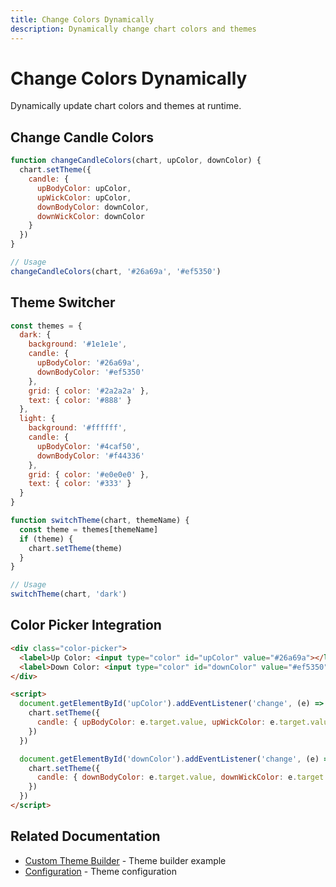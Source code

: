 ```yaml
---
title: Change Colors Dynamically
description: Dynamically change chart colors and themes
---
```


# Change Colors Dynamically

Dynamically update chart colors and themes at runtime.

## Change Candle Colors

```javascript
function changeCandleColors(chart, upColor, downColor) {
  chart.setTheme({
    candle: {
      upBodyColor: upColor,
      upWickColor: upColor,
      downBodyColor: downColor,
      downWickColor: downColor
    }
  })
}

// Usage
changeCandleColors(chart, '#26a69a', '#ef5350')
```

## Theme Switcher

```javascript
const themes = {
  dark: {
    background: '#1e1e1e',
    candle: {
      upBodyColor: '#26a69a',
      downBodyColor: '#ef5350'
    },
    grid: { color: '#2a2a2a' },
    text: { color: '#888' }
  },
  light: {
    background: '#ffffff',
    candle: {
      upBodyColor: '#4caf50',
      downBodyColor: '#f44336'
    },
    grid: { color: '#e0e0e0' },
    text: { color: '#333' }
  }
}

function switchTheme(chart, themeName) {
  const theme = themes[themeName]
  if (theme) {
    chart.setTheme(theme)
  }
}

// Usage
switchTheme(chart, 'dark')
```

## Color Picker Integration

```html
<div class="color-picker">
  <label>Up Color: <input type="color" id="upColor" value="#26a69a"></label>
  <label>Down Color: <input type="color" id="downColor" value="#ef5350"></label>
</div>

<script>
  document.getElementById('upColor').addEventListener('change', (e) => {
    chart.setTheme({
      candle: { upBodyColor: e.target.value, upWickColor: e.target.value }
    })
  })

  document.getElementById('downColor').addEventListener('change', (e) => {
    chart.setTheme({
      candle: { downBodyColor: e.target.value, downWickColor: e.target.value }
    })
  })
</script>
```

## Related Documentation

- [Custom Theme Builder](../../examples/custom-theme-builder) - Theme builder example
- [Configuration](../../reference/02_configuration) - Theme configuration